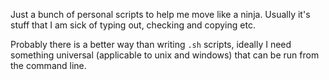 Just a bunch of personal scripts to help me move like a ninja.
Usually it's stuff that I am sick of typing out, checking and copying etc.

Probably there is a better way than writing `.sh` scripts, ideally I need something universal (applicable to unix and windows) that can be run from the command line.

